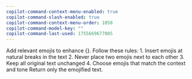 ```yaml
---
copilot-command-context-menu-enabled: true
copilot-command-slash-enabled: true
copilot-command-context-menu-order: 1050
copilot-command-model-key: ""
copilot-command-last-used: 1755669677005
---
```

Add relevant emojis to enhance {}. Follow these rules:
    1. Insert emojis at natural breaks in the text
    2. Never place two emojis next to each other
    3. Keep all original text unchanged
    4. Choose emojis that match the context and tone
    Return only the emojified text.
